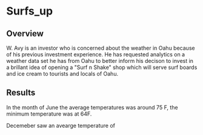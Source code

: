 # Surfs_up

## Overview

W. Avy is an investor who is concerned about the weather in Oahu because of his previous investment experience. He has requested analytics on a weather data set he has from Oahu to better inform his decison to invest in a brillant idea of opening a "Surf n Shake" shop which will serve surf boards and ice cream to tourists and locals of Oahu.


## Results

In the month of June the average temperatures was around 75 F, the minimum temperature was at 64F.

Decemeber saw an avearge temperature of 

